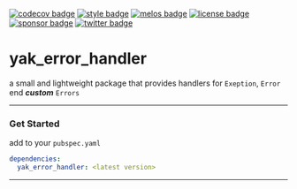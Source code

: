 [![codecov badge][]][codecov]
[![style badge][]][style]
[![melos badge][]][melos]
[![license badge][]][license]
[![sponsor badge][]][sponsor]
[![twitter badge][]][twitter]

# yak_error_handler

a small and lightweight package that provides handlers for `Exeption`, `Error` end ***custom*** `Errors`

---

### Get Started

add to your `pubspec.yaml`

```yaml
dependencies: 
  yak_error_handler: <latest version>
```

---

[codecov]: https://codecov.io/gh/iapicca/yak_packages
[codecov badge]: https://codecov.io/gh/iapicca/yak_packages/branch/master/graph/badge.svg?token=KVHDWICFU0
[style]: https://codecov.io/gh/iapicca/yak_packages/branch/master/graph/badge.svg?token=KVHDWICFU0
[style badge]: https://img.shields.io/badge/style-effective_dart-40c4ff.svg
[melos badge]: https://img.shields.io/badge/maintained%20with-melos-f700ff.svg
[melos]: https://github.com/invertase/melos
[license]: https://opensource.org/licenses/MIT
[license badge]: https://img.shields.io/badge/license-MIT-blue.svg
[sponsor]: https://www.buymeacoffee.com/yakforward
[sponsor badge]: https://img.shields.io/badge/sponsor-buy%20me%20a%20coffee-orange
[twitter]: https://twitter.com/intent/follow?screen_name=yakforward
[twitter badge]: https://img.shields.io/twitter/follow/yakforward?label=twitter&style=social